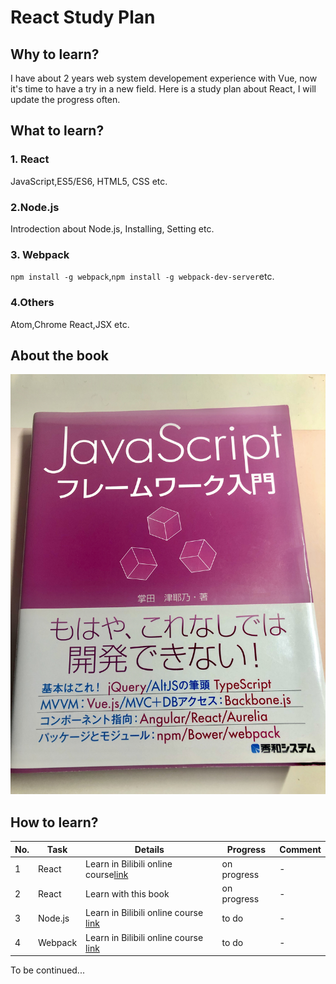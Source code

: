 # React Study Plan

## Why to learn?
I have about 2 years web system developement experience with Vue, now it's time to have a try in a new field.
Here is a study plan about React, I will update the progress often.

## What to learn?
### 1. React
JavaScript,ES5/ES6, HTML5, CSS etc.

### 2.Node.js
Introdection about Node.js, Installing, Setting etc.

### 3. Webpack
`npm install -g webpack`,`npm install -g webpack-dev-server`etc.

### 4.Others
Atom,Chrome React,JSX etc.

## About the book
![1](https://github.com/koshiryo/ReactStudyPlan/blob/master/book.jpg)

## How to learn?
| No.  | Task  |Details   | Progress  | Comment  |
| ------------ | ------------ | ------------ | ------------ | ------------ |
| 1  |React  |Learn in Bilibili online course[link](https://www.bilibili.com/video/av37668737?from=search&seid=5639650066295503629 "link") |on progress |-|
| 2 |React  |Learn with this book |on progress |-|
| 3 | Node.js | Learn in Bilibili online course  [link](https://www.bilibili.com/video/av75396447?from=search&seid=5639650066295503629 "link") |  to do |- |
| 4 | Webpack | Learn in Bilibili online course [link](https://www.bilibili.com/video/av51174155?from=search&seid=5639650066295503629 "link")  |  to do |- |

To be continued...
